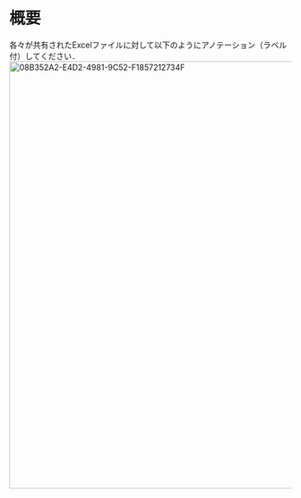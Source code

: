 # 概要  
各々が共有されたExcelファイルに対して以下のようにアノテーション（ラベル付）してください．
<img width="763" alt="08B352A2-E4D2-4981-9C52-F1857212734F" src="https://user-images.githubusercontent.com/71800351/125405197-691c8680-e3f2-11eb-9d27-37de91357921.png">

